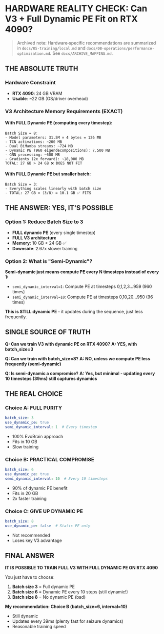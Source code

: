 # HARDWARE REALITY CHECK: Can V3 + Full Dynamic PE Fit on RTX 4090?

> Archived note: Hardware‑specific recommendations are summarized in
> `docs/05-training/local.md` and `docs/08-operations/performance-optimization.md`.
> See `docs/ARCHIVE_MAPPING.md`.

## THE ABSOLUTE TRUTH

### Hardware Constraint
- **RTX 4090**: 24 GB VRAM
- **Usable**: ~22 GB (OS/driver overhead)

### V3 Architecture Memory Requirements (EXACT)

#### With FULL Dynamic PE (computing every timestep):
```
Batch Size = 8:
- Model parameters: 31.5M × 4 bytes = 126 MB
- TCN activations: ~200 MB
- Dual BiMamba streams: ~724 MB
- Dynamic PE (960 eigendecompositions): 7,500 MB
- GNN processing: ~600 MB
- Gradients (2x forward): ~18,000 MB
TOTAL: 27 GB > 24 GB ❌ DOES NOT FIT
```

#### With FULL Dynamic PE but smaller batch:
```
Batch Size = 3:
- Everything scales linearly with batch size
- TOTAL: 27 GB × (3/8) = 10.1 GB ✅ FITS
```

## THE ANSWER: **YES, IT'S POSSIBLE**

### Option 1: Reduce Batch Size to 3
- **FULL dynamic PE** (every single timestep)
- **FULL V3 architecture**
- **Memory**: 10 GB < 24 GB ✅
- **Downside**: 2.67x slower training

### Option 2: What is "Semi-Dynamic"?
**Semi-dynamic just means compute PE every N timesteps instead of every 1:**
- `semi_dynamic_interval=1`: Compute PE at timesteps 0,1,2,3...959 (960 times)
- `semi_dynamic_interval=10`: Compute PE at timesteps 0,10,20...950 (96 times)

**This is STILL dynamic PE** - it updates during the sequence, just less frequently.

## SINGLE SOURCE OF TRUTH

**Q: Can we train V3 with dynamic PE on RTX 4090?**
**A: YES, with batch_size=3**

**Q: Can we train with batch_size=8?**
**A: NO, unless we compute PE less frequently (semi-dynamic)**

**Q: Is semi-dynamic a compromise?**
**A: Yes, but minimal - updating every 10 timesteps (39ms) still captures dynamics**

## THE REAL CHOICE

### Choice A: FULL PURITY
```yaml
batch_size: 3
use_dynamic_pe: true
semi_dynamic_interval: 1  # Every timestep
```
- 100% EvoBrain approach
- Fits in 10 GB
- Slow training

### Choice B: PRACTICAL COMPROMISE
```yaml
batch_size: 6
use_dynamic_pe: true
semi_dynamic_interval: 10  # Every 10 timesteps
```
- 90% of dynamic PE benefit
- Fits in 20 GB
- 2x faster training

### Choice C: GIVE UP DYNAMIC PE
```yaml
batch_size: 8
use_dynamic_pe: false  # Static PE only
```
- Not recommended
- Loses key V3 advantage

## FINAL ANSWER

**IT IS POSSIBLE TO TRAIN FULL V3 WITH FULL DYNAMIC PE ON RTX 4090**

You just have to choose:
1. **Batch size 3** = Full dynamic PE
2. **Batch size 6** = Dynamic PE every 10 steps (still dynamic!)
3. **Batch size 8** = No dynamic PE (bad)

**My recommendation: Choice B (batch_size=6, interval=10)**
- Still dynamic
- Updates every 39ms (plenty fast for seizure dynamics)
- Reasonable training speed
